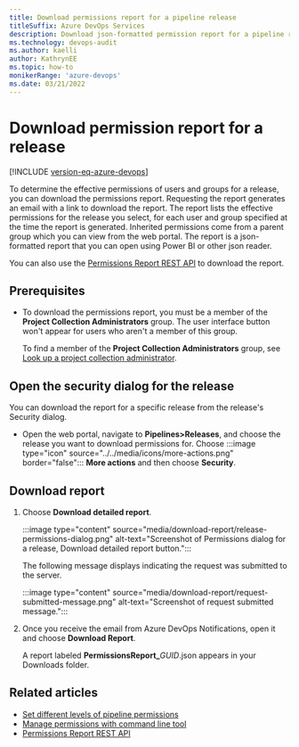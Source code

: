```yaml
---
title: Download permissions report for a pipeline release
titleSuffix: Azure DevOps Services
description: Download json-formatted permission report for a pipeline release.  
ms.technology: devops-audit
ms.author: kaelli
author: KathrynEE
ms.topic: how-to
monikerRange: 'azure-devops'
ms.date: 03/21/2022
---
```


# Download permission report for a release 

[!INCLUDE [version-eq-azure-devops](../../includes/version-eq-azure-devops.md)]

 
To determine the effective permissions of users and groups for a release, you can download the permissions report. Requesting the report generates an email with a link to download the report. The report lists the effective permissions for the release you select, for each user and group specified at the time the report is generated. Inherited permissions come from a parent group which you can view from the web portal. The report is a json-formatted report that you can open using Power BI or other json reader.  

You can also use the [Permissions Report REST API](/rest/api/azure/devops/permissionsreport/?view=azure-devops-rest-6.1&preserve-view=true) to download the report. 

## Prerequisites

- To download the permissions report, you must be a member of the **Project Collection Administrators** group. The user interface button won't appear for users who aren't a member of this group. 

	To find a member of the **Project Collection Administrators** group, see [Look up a project collection administrator](look-up-project-collection-administrators.md).


## Open the security dialog for the release

You can download the report for a specific release from the release's Security dialog.  

- Open the web portal, navigate to **Pipelines>Releases**, and choose the release you want to download permissions for. Choose :::image type="icon" source="../../media/icons/more-actions.png" border="false"::: **More actions** and then choose **Security**.   

 

## Download report  

1. Choose **Download detailed report**. 

	:::image type="content" source="media/download-report/release-permissions-dialog.png" alt-text="Screenshot of Permissions dialog for a release, Download detailed report button.":::

	The following message displays indicating the request was submitted to the server. 

	:::image type="content" source="media/download-report/request-submitted-message.png" alt-text="Screenshot of request submitted message.":::

1. Once you receive the email from Azure DevOps Notifications, open it and choose **Download Report**. 

	A report labeled **PermissionsReport_**<em>GUID</em>.json appears in your Downloads folder. 
 

## Related articles  

- [Set different levels of pipeline permissions](../../pipelines/policies/permissions.md) 
- [Manage permissions with command line tool](manage-tokens-namespaces.md) 
- [Permissions Report REST API](/rest/api/azure/devops/permissionsreport/?view=azure-devops-rest-6.1&preserve-view=true)

